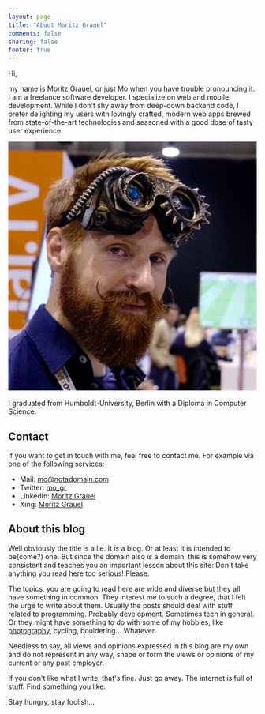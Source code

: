 ```yaml
---
layout: page
title: "About Moritz Grauel"
comments: false
sharing: false
footer: true
---
```


Hi,

my name is Moritz Grauel, or just Mo when you have trouble pronouncing it. I am a freelance software developer.
I specialize on web and mobile development. While I don't shy away from
deep-down backend code, I prefer delighting my users with lovingly crafted, modern web
apps brewed from state-of-the-art technologies and seasoned with a good
dose of tasty user experience.

![](/images/MoGoggles.jpg "Moritz Grauel, 2017")

I graduated from Humboldt-University, Berlin with a Diploma in Computer Science.

## Contact

If you want to get in touch with me, feel free to contact me. For example via one of the following services:

- Mail: mo@notadomain.com
- Twitter: [mo_gr](https://twitter.com/#!/mo_gr)
- LinkedIn: [Moritz Grauel](https://www.linkedin.com/in/moritz-grauel-4b285617/)
- Xing: [Moritz Grauel](https://www.xing.com/profile/Moritz_Grauel)

## About this blog

Well obviously the title is a lie. It _is_ a blog. Or at least it is intended to be(come?) one. But since the domain also _is_ a
domain, this is somehow very consistent and teaches you an important lesson about this site: Don't take anything you read here too
serious! Please.

The topics, you are going to read here are wide and diverse but they all have something in common. They interest me to
such a degree, that I felt the urge to write about them. Usually the posts should deal with stuff related to
programming. Probably development. Sometimes tech in general. Or they might have something to do with some of my
hobbies, like [photography](http://www.flickr.com/photos/27380123@N03/), cycling, bouldering... Whatever. 

Needless to say, all views and opinions expressed in this blog are my own and do not represent in any way, shape or form the views or opinions of my current or any past employer.

If you don't like what I write, that's fine. Just go away.
The internet is full of stuff. Find something you like.

Stay hungry, stay foolish...
